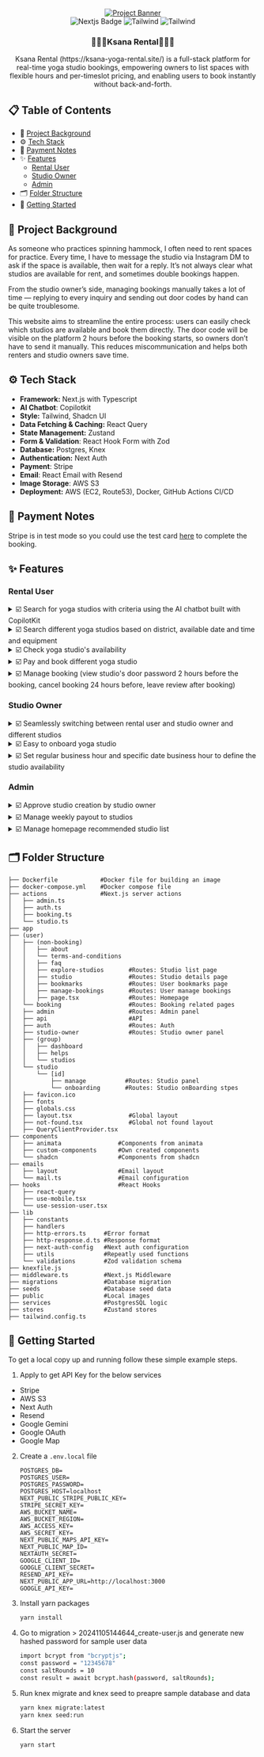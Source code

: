 <div align="center">
  <br />
    <a href="https://ksana-yoga-rental.site" target="_blank">
      <img src="https://github.com/user-attachments/assets/f02837e6-6b67-4303-80fb-c2fdc72a52ce" alt="Project Banner">
    </a>
  <br />
  <div>
    <img alt="Nextjs Badge" src="https://img.shields.io/badge/next.js-000000?style=for-the-badge&logo=nextdotjs&logoColor=white">
    <img alt="Tailwind" src="https://img.shields.io/badge/postgresql-4169e1?style=for-the-badge&logo=postgresql&logoColor=white" />
    <img alt="Tailwind" src="https://img.shields.io/badge/-Tailwind_CSS-38B2AC?style=for-the-badge&logo=tailwind-css&logoColor=white" />
  </div>
  <h3 align="center">🧘🏻‍♀️Ksana Rental🧘🏻‍♀</h3>

  <div align="center">
     Ksana Rental (https://ksana-yoga-rental.site/) is a full-stack platform for real-time yoga studio bookings, empowering owners to list spaces with flexible hours and per-timeslot pricing, and enabling users to book instantly without back-and-forth.
    </div>
</div>

## 📋 Table of Contents

- 🤖 [Project Background](#-project-background)
- ⚙️ [Tech Stack](#%EF%B8%8F-tech-stack)
- 📝 [Payment Notes](#-payment-notes)
- ✨ [Features](#-features)
  - [Rental User](#rental-user)
  - [Studio Owner](#studio-owner)
  - [Admin](#admin)
- 🗂️ [Folder Structure](#%EF%B8%8F-folder-structure)
- 🚩 [Getting Started](#-getting-started)

## 🤖 Project Background

As someone who practices spinning hammock, I often need to rent spaces for practice. Every time, I have to message the studio via Instagram DM to ask if the space is available, then wait for a reply. It’s not always clear what studios are available for rent, and sometimes double bookings happen.

From the studio owner’s side, managing bookings manually takes a lot of time — replying to every inquiry and sending out door codes by hand can be quite troublesome.

This website aims to streamline the entire process: users can easily check which studios are available and book them directly. The door code will be visible on the platform 2 hours before the booking starts, so owners don’t have to send it manually. This reduces miscommunication and helps both renters and studio owners save time.

## ⚙️ Tech Stack

- **Framework:** Next.js with Typescript
- **AI Chatbot**: Copilotkit
- **Style:** Tailwind, Shadcn UI
- **Data Fetching & Caching:** React Query
- **State Management:** Zustand
- **Form & Validation**: React Hook Form with Zod
- **Database:** Postgres, Knex
- **Authentication:** Next Auth
- **Payment**: Stripe
- **Email**: React Email with Resend
- **Image Storage**: AWS S3
- **Deployment:** AWS (EC2, Route53), Docker, GitHub Actions CI/CD

## 📝 Payment Notes

Stripe is in test mode so you could use the test card [here](https://docs.stripe.com/testing#cards) to complete the booking.

## ✨ Features

### Rental User

<details><summary>☑️ Search for yoga studios with criteria using the AI chatbot built with CopilotKit</summary>
  
https://github.com/user-attachments/assets/b965e798-e552-4754-891c-6ea90d4394eb

</details>

<details><summary>☑️ Search different yoga studios based on district, available date and time and equipment</summary>

https://github.com/user-attachments/assets/a119ce52-18ec-498c-a47c-a974496301f5

</details>

<details><summary>☑️ Check yoga studio's availability </summary>
  
https://github.com/user-attachments/assets/d59c1955-7bb1-49d8-afb6-b75b49b37626

</details>

<details><summary>☑️ Pay and book different yoga studio </summary>

https://github.com/user-attachments/assets/e93f48d2-46e8-4746-bcc0-a7ca52a15a03

</details>

<details><summary>☑️ Manage booking (view studio's door password 2 hours before the booking, cancel booking 24 hours before, leave review after booking) </summary>

https://github.com/user-attachments/assets/6a4776de-9f06-4c3c-8041-9da776e5af36

</details>

### Studio Owner

<details><summary>☑️ Seamlessly switching between rental user and studio owner and different studios</summary>

https://github.com/user-attachments/assets/076705e2-8f94-4bdf-9fae-9068d4548e9d

</details>

<details><summary>☑️ Easy to onboard yoga studio</summary>
    
https://github.com/user-attachments/assets/4e509633-dffe-4b7a-90b2-1855431d43d2

</details>

<details><summary>☑️ Set regular business hour and specific date business hour to define the studio availability</summary>
<br>

- In the example below, the studio has made Mondays unavailable for booking and has removed all timeslots originally set on Mondays.

https://github.com/user-attachments/assets/3343a270-ab77-4194-b11f-6af6529d1e86

<br>

- In the example below, although the studio is generally unavailable for booking on Mondays, it has specifically opened timeslots for May 5th. When users view the booking calendar, they will see that only May 5th (a Monday) has available timeslots.

https://github.com/user-attachments/assets/23b8689b-fb33-47f5-970d-22d358079488

</details>

</details>

### Admin

<details><summary>☑️ Approve studio creation by studio owner</summary>

https://github.com/user-attachments/assets/b4fc129d-32f4-42f4-99c2-94b1ec4e8c9f

</details>

<details><summary>☑️ Manage weekly payout to studios</summary>

https://github.com/user-attachments/assets/f890fca6-c825-4f55-be94-010bca99d309

</details>

<details><summary>☑️ Manage homepage recommended studio list</summary>

https://github.com/user-attachments/assets/aa4f6b49-c1af-4ffe-a8cd-2e5de7bef107

</details>

## 🗂️ Folder Structure

```
├── Dockerfile            #Docker file for building an image
├── docker-compose.yml    #Docker compose file
├── actions               #Next.js server actions
│   ├── admin.ts
│   ├── auth.ts
│   ├── booking.ts
│   └── studio.ts
├── app
├── (user)
│   ├── (non-booking)
│   │   ├── about
│   │   └── terms-and-conditions
│   │   ├── faq
│   │   ├── explore-studios       #Routes: Studio list page
│   │   ├── studio                #Routes: Studio details page
│   │   ├── bookmarks             #Routes: User bookmarks page
│   │   ├── manage-bookings       #Routes: User manage bookings
│   │   ├── page.tsx              #Routes: Homepage
│   └── booking                   #Routes: Booking related pages
│   ├── admin                     #Routes: Admin panel
│   ├── api                       #API
│   ├── auth                      #Routes: Auth
│   ├── studio-owner              #Routes: Studio owner panel
│   ├── (group)
│   │   ├── dashboard
│   │   ├── helps
│   │   └── studios
│   └── studio
│       └── [id]
│           ├── manage           #Routes: Studio panel
│           └── onboarding       #Routes: Studio onBoarding stpes
│   ├── favicon.ico
│   ├── fonts
│   ├── globals.css
│   ├── layout.tsx                #Global layout
│   ├── not-found.tsx             #Global not found layout
│   ├── QueryClientProvider.tsx
├── components
│   ├── animata                #Components from animata
│   ├── custom-components      #Own created components
│   └── shadcn                 #Components from shadcn
├── emails
│   ├── layout                 #Email layout
│   └── mail.ts                #Email configuration
├── hooks                      #React Hooks
│   ├── react-query
│   ├── use-mobile.tsx
│   └── use-session-user.tsx
├── lib
│   ├── constants
│   ├── handlers
│   ├── http-errors.ts     #Error format
│   ├── http-response.d.ts #Response format
│   ├── next-auth-config   #Next auth configuration
│   ├── utils              #Repeatly used functions
│   └── validations        #Zod validation schema
├── knexfile.js
├── middleware.ts          #Next.js Middleware
├── migrations             #Database migration
├── seeds                  #Database seed data
├── public                 #Local images
├── services               #PostgresSQL logic
├── stores                 #Zustand stores
├── tailwind.config.ts
```

## 🚩 Getting Started

To get a local copy up and running follow these simple example steps.

1. Apply to get API Key for the below services

- Stripe
- AWS S3
- Next Auth
- Resend
- Google Gemini
- Google OAuth
- Google Map

2. Create a `.env.local` file

   ```dosini
   POSTGRES_DB=
   POSTGRES_USER=
   POSTGRES_PASSWORD=
   POSTGRES_HOST=localhost
   NEXT_PUBLIC_STRIPE_PUBLIC_KEY=
   STRIPE_SECRET_KEY=
   AWS_BUCKET_NAME=
   AWS_BUCKET_REGION=
   AWS_ACCESS_KEY=
   AWS_SECRET_KEY=
   NEXT_PUBLIC_MAPS_API_KEY=
   NEXT_PUBLIC_MAP_ID=
   NEXTAUTH_SECRET=
   GOOGLE_CLIENT_ID=
   GOOGLE_CLIENT_SECRET=
   RESEND_API_KEY=
   NEXT_PUBLIC_APP_URL=http://localhost:3000
   GOOGLE_API_KEY=
   ```

3. Install yarn packages
   ```sh
   yarn install
   ```
4. Go to migration > 20241105144644_create-user.js and generate new hashed password for sample user data
   ```sh
   import bcrypt from "bcryptjs";
   const password = "12345678"
   const saltRounds = 10
   const result = await bcrypt.hash(password, saltRounds);
   ```
5. Run knex migrate and knex seed to preapre sample database and data
   ```sh
   yarn knex migrate:latest
   yarn knex seed:run
   ```
6. Start the server
   ```sh
   yarn start
   ```
